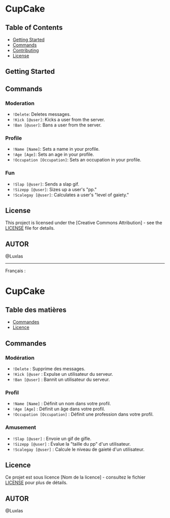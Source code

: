 # CupCake

## Table of Contents

- [Getting Started](#getting-started)
- [Commands](#commands)
- [Contributing](#contributing)
- [License](#license)

## Getting Started

## Commands

### Moderation

- `!Delete`: Deletes messages.
- `!Kick [@user]`: Kicks a user from the server.
- `!Ban [@user]`: Bans a user from the server.

### Profile

- `!Name [Name]`: Sets a name in your profile.
- `!Age [Age]`: Sets an age in your profile.
- `!Occupation [Occupation]`: Sets an occupation in your profile.

### Fun

- `!Slap [@user]`: Sends a slap gif.
- `!Sizepp [@user]`: Sizes up a user's "pp."
- `!Scalegay [@user]`: Calculates a user's "level of gaiety."

## License

This project is licensed under the [Creative Commons Attribution] - see the [LICENSE](LICENSE) file for details.

## AUTOR

@Luxlas

---------------------

Français : 

# CupCake

## Table des matières

- [Commandes](#commandes)
- [Licence](#licence)

## Commandes

### Modération

- `!Delete` : Supprime des messages.
- `!Kick [@user` : Expulse un utilisateur du serveur.
- `!Ban [@user]` : Bannit un utilisateur du serveur.

### Profil

- `!Name [Name]` : Définit un nom dans votre profil.
- `!Age [Age]` : Définit un âge dans votre profil.
- `!Occupation [Occupation]` : Définit une profession dans votre profil.


### Amusement

- `!Slap [@user]` : Envoie un gif de gifle.
- `!Sizepp [@user]` : Évalue la "taille du pp" d'un utilisateur.
- `!Scalegay [@user]` : Calcule le niveau de gaieté d'un utilisateur.

## Licence

Ce projet est sous licence [Nom de la licence] - consultez le fichier [LICENSE](LICENSE) pour plus de détails.

## AUTOR

@Luxlas